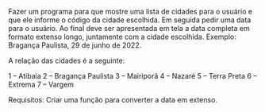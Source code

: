 Fazer um programa para que mostre uma lista de cidades para o usuário e que ele informe o código da cidade escolhida. Em seguida pedir uma data para o usuário. Ao final deve ser apresentada em tela a data completa em formato extenso longo, juntamente com a cidade escolhida. 
Exemplo: Bragança Paulista, 29 de junho de 2022.

A relação das cidades é a seguinte:

1 – Atibaia
2 – Bragança Paulista
3 – Mairiporã
4 – Nazaré
5 – Terra Preta
6 – Extrema
7 – Vargem

Requisitos: Criar uma função para converter a data em extenso.
